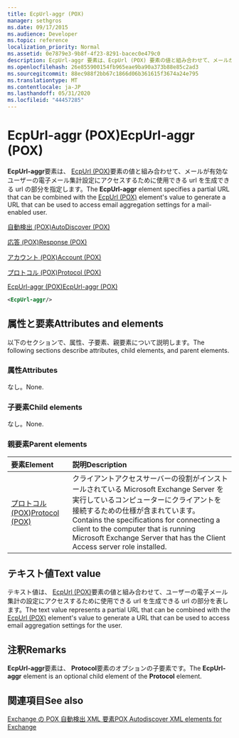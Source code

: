 ```yaml
---
title: EcpUrl-aggr (POX)
manager: sethgros
ms.date: 09/17/2015
ms.audience: Developer
ms.topic: reference
localization_priority: Normal
ms.assetid: 0e7879e3-9b8f-4f23-8291-bacec0e479c0
description: EcpUrl-aggr 要素は、EcpUrl (POX) 要素の値と組み合わせて、メールが有効なユーザーの電子メール集計設定にアクセスするために使用できる URL を生成できる url の部分を指定します。
ms.openlocfilehash: 26e855900154fb965eae9ba90a373b88e85c2ad3
ms.sourcegitcommit: 88ec988f2bb67c1866d06b361615f3674a24e795
ms.translationtype: MT
ms.contentlocale: ja-JP
ms.lasthandoff: 05/31/2020
ms.locfileid: "44457285"
---
```

# <a name="ecpurl-aggr-pox"></a><span data-ttu-id="07503-103">EcpUrl-aggr (POX)</span><span class="sxs-lookup"><span data-stu-id="07503-103">EcpUrl-aggr (POX)</span></span>

<span data-ttu-id="07503-104">**EcpUrl-aggr**要素は、 [EcpUrl (POX)](ecpurl-pox.md)要素の値と組み合わせて、メールが有効なユーザーの電子メール集計設定にアクセスするために使用できる url を生成できる url の部分を指定します。</span><span class="sxs-lookup"><span data-stu-id="07503-104">The **EcpUrl-aggr** element specifies a partial URL that can be combined with the [EcpUrl (POX)](ecpurl-pox.md) element's value to generate a URL that can be used to access email aggregation settings for a mail-enabled user.</span></span> 
  
[<span data-ttu-id="07503-105">自動検出 (POX)</span><span class="sxs-lookup"><span data-stu-id="07503-105">AutoDiscover (POX)</span></span>](autodiscover-pox.md)
  
[<span data-ttu-id="07503-106">応答 (POX)</span><span class="sxs-lookup"><span data-stu-id="07503-106">Response (POX)</span></span>](response-pox.md)
  
[<span data-ttu-id="07503-107">アカウント (POX)</span><span class="sxs-lookup"><span data-stu-id="07503-107">Account (POX)</span></span>](account-pox.md)
  
[<span data-ttu-id="07503-108">プロトコル (POX)</span><span class="sxs-lookup"><span data-stu-id="07503-108">Protocol (POX)</span></span>](protocol-pox.md)
  
[<span data-ttu-id="07503-109">EcpUrl-aggr (POX)</span><span class="sxs-lookup"><span data-stu-id="07503-109">EcpUrl-aggr (POX)</span></span>](ecpurl-aggr-pox.md)
  
```XML
<EcpUrl-aggr/>
```

## <a name="attributes-and-elements"></a><span data-ttu-id="07503-110">属性と要素</span><span class="sxs-lookup"><span data-stu-id="07503-110">Attributes and elements</span></span>

<span data-ttu-id="07503-111">以下のセクションで、属性、子要素、親要素について説明します。</span><span class="sxs-lookup"><span data-stu-id="07503-111">The following sections describe attributes, child elements, and parent elements.</span></span>
  
### <a name="attributes"></a><span data-ttu-id="07503-112">属性</span><span class="sxs-lookup"><span data-stu-id="07503-112">Attributes</span></span>

<span data-ttu-id="07503-113">なし。</span><span class="sxs-lookup"><span data-stu-id="07503-113">None.</span></span>
  
### <a name="child-elements"></a><span data-ttu-id="07503-114">子要素</span><span class="sxs-lookup"><span data-stu-id="07503-114">Child elements</span></span>

<span data-ttu-id="07503-115">なし。</span><span class="sxs-lookup"><span data-stu-id="07503-115">None.</span></span>
  
### <a name="parent-elements"></a><span data-ttu-id="07503-116">親要素</span><span class="sxs-lookup"><span data-stu-id="07503-116">Parent elements</span></span>

|<span data-ttu-id="07503-117">**要素**</span><span class="sxs-lookup"><span data-stu-id="07503-117">**Element**</span></span>|<span data-ttu-id="07503-118">**説明**</span><span class="sxs-lookup"><span data-stu-id="07503-118">**Description**</span></span>|
|:-----|:-----|
|[<span data-ttu-id="07503-119">プロトコル (POX)</span><span class="sxs-lookup"><span data-stu-id="07503-119">Protocol (POX)</span></span>](protocol-pox.md) <br/> |<span data-ttu-id="07503-120">クライアントアクセスサーバーの役割がインストールされている Microsoft Exchange Server を実行しているコンピューターにクライアントを接続するための仕様が含まれています。</span><span class="sxs-lookup"><span data-stu-id="07503-120">Contains the specifications for connecting a client to the computer that is running Microsoft Exchange Server that has the Client Access server role installed.</span></span>  <br/> |
   
## <a name="text-value"></a><span data-ttu-id="07503-121">テキスト値</span><span class="sxs-lookup"><span data-stu-id="07503-121">Text value</span></span>

<span data-ttu-id="07503-122">テキスト値は、 [EcpUrl (POX)](ecpurl-pox.md)要素の値と組み合わせて、ユーザーの電子メール集計の設定にアクセスするために使用できる url を生成できる url の部分を表します。</span><span class="sxs-lookup"><span data-stu-id="07503-122">The text value represents a partial URL that can be combined with the [EcpUrl (POX)](ecpurl-pox.md) element's value to generate a URL that can be used to access email aggregation settings for the user.</span></span> 
  
## <a name="remarks"></a><span data-ttu-id="07503-123">注釈</span><span class="sxs-lookup"><span data-stu-id="07503-123">Remarks</span></span>

<span data-ttu-id="07503-124">**EcpUrl-aggr**要素は、 **Protocol**要素のオプションの子要素です。</span><span class="sxs-lookup"><span data-stu-id="07503-124">The **EcpUrl-aggr** element is an optional child element of the **Protocol** element.</span></span> 
  
## <a name="see-also"></a><span data-ttu-id="07503-125">関連項目</span><span class="sxs-lookup"><span data-stu-id="07503-125">See also</span></span>



[<span data-ttu-id="07503-126">Exchange の POX 自動検出 XML 要素</span><span class="sxs-lookup"><span data-stu-id="07503-126">POX Autodiscover XML elements for Exchange</span></span>](pox-autodiscover-xml-elements-for-exchange.md)

